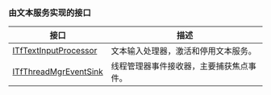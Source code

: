 ### 由文本服务实现的接口

接口																|描述
-|-
[ITfTextInputProcessor](TextService/ITfTextInputProcessor.md)	|文本输入处理器，激活和停用文本服务。
[ITfThreadMgrEventSink](TextService/ITfThreadMgrEventSink.md)	|线程管理器事件接收器，主要捕获焦点事件。